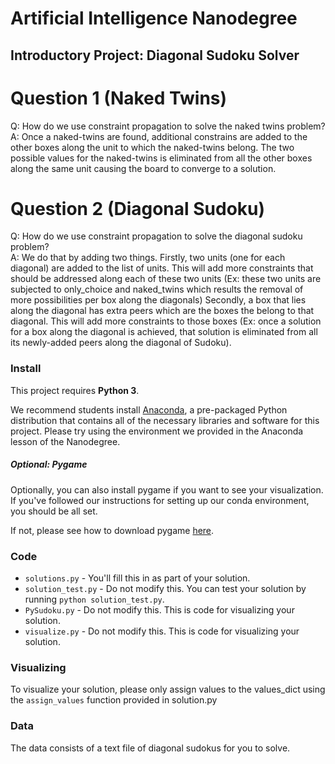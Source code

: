 # Artificial Intelligence Nanodegree
## Introductory Project: Diagonal Sudoku Solver

# Question 1 (Naked Twins)
Q: How do we use constraint propagation to solve the naked twins problem?  
A: Once a naked-twins are found, additional constrains are added to the other boxes along the unit to which the naked-twins belong. The two possible values for the naked-twins is eliminated from all the other boxes along the same unit causing the board to converge to a solution.

# Question 2 (Diagonal Sudoku)
Q: How do we use constraint propagation to solve the diagonal sudoku problem?  
A: We do that by adding two things. Firstly, two units (one for each diagonal) are added to the list of units. This will add more constraints that should be addressed along each of these two units (Ex: these two units are subjected to only_choice and naked_twins which results the removal of more possibilities per box along the diagonals) Secondly, a box that lies along the diagonal has extra peers which are the boxes the belong to that diagonal. This will add more constraints to those boxes (Ex: once a solution for a box along the diagonal is achieved, that solution is eliminated from all its newly-added peers along the diagonal of Sudoku).

### Install

This project requires **Python 3**.

We recommend students install [Anaconda](https://www.continuum.io/downloads), a pre-packaged Python distribution that contains all of the necessary libraries and software for this project. 
Please try using the environment we provided in the Anaconda lesson of the Nanodegree.

##### Optional: Pygame

Optionally, you can also install pygame if you want to see your visualization. If you've followed our instructions for setting up our conda environment, you should be all set.

If not, please see how to download pygame [here](http://www.pygame.org/download.shtml).

### Code

* `solutions.py` - You'll fill this in as part of your solution.
* `solution_test.py` - Do not modify this. You can test your solution by running `python solution_test.py`.
* `PySudoku.py` - Do not modify this. This is code for visualizing your solution.
* `visualize.py` - Do not modify this. This is code for visualizing your solution.

### Visualizing

To visualize your solution, please only assign values to the values_dict using the ```assign_values``` function provided in solution.py

### Data

The data consists of a text file of diagonal sudokus for you to solve.